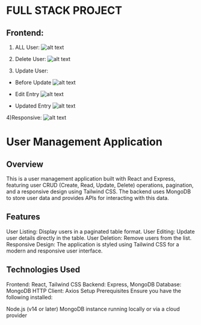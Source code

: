 # FULL STACK PROJECT

## Frontend:
1) ALL User:
![alt text](<Screenshot 2024-08-27 at 11.13.19 PM.png>)

2) Delete User:
![alt text](<Screenshot 2024-08-27 at 11.21.21 PM.png>)

3) Update User:
- Before Update
![alt text](<Screenshot 2024-08-27 at 11.21.21 PM.png>)

- Edit Entry
![alt text](<Screenshot 2024-08-27 at 11.22.46 PM.png>)

- Updated Entry
![alt text](<Screenshot 2024-08-27 at 11.23.30 PM.png>)

4)Responsive:
![alt text](<Screenshot 2024-08-27 at 11.24.08 PM.png>)

# User Management Application
## Overview
This is a user management application built with React and Express, featuring user CRUD (Create, Read, Update, Delete) operations, pagination, and a responsive design using Tailwind CSS. The backend uses MongoDB to store user data and provides APIs for interacting with this data.

## Features
User Listing: Display users in a paginated table format.
User Editing: Update user details directly in the table.
User Deletion: Remove users from the list.
Responsive Design: The application is styled using Tailwind CSS for a modern and responsive user interface.
## Technologies Used
Frontend: React, Tailwind CSS
Backend: Express, MongoDB
Database: MongoDB
HTTP Client: Axios
Setup
Prerequisites
Ensure you have the following installed:

Node.js (v14 or later)
MongoDB instance running locally or via a cloud provider
